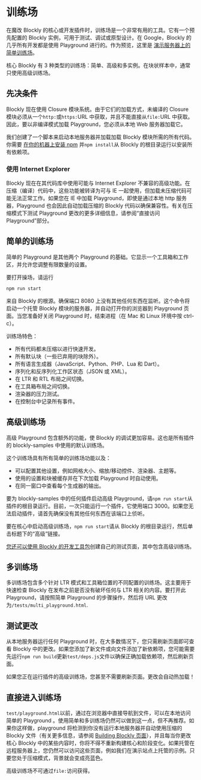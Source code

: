 # 训练场

在魔改 Blockly 的核心或开发插件时，训练场是一个非常有用的工具。它有一个预先配置的 Blockly 实例，可用于测试、调试或原型设计。在 Google，Blockly 的几乎所有开发都是使用 Playground 进行的。作为预览，这里是 [演示服务器上的简单训练场](https://blockly-demo.appspot.com/static/tests/playground.html)。

核心 Blockly 有 3 种类型的训练场：简单、高级和多实例。在块状样本中，通常只使用高级训练场。

## 先决条件

Blockly 现在使用 Closure 模块系统。由于它们的加载方式，未编译的 Closure 模块必须从一个`http:`或`https:`URL 中获取，并且不能直接从`file:`URL 中获取。因此，要以非编译模式加载 Playground，您必须从本地 Web 服务器加载它。

我们创建了一个脚本来启动本地服务器并加载加载 Blockly 模块所需的所有代码。你需要 [在你的机器上安装 npm](/guides/contribute/get-started/development_tools#npm) 并`npm install`从 Blockly 的根目录运行以安装所有依赖项。

### 使用 Internet Explorer

Blockly 现在在其代码库中使用可能与 Internet Explorer 不兼容的高级功能。在压缩（编译）代码中，这些功能被转译为可与 IE 一起使用，但加载未压缩代码可能无法正常工作。如果您在 IE 中加载 Playground，即使是通过本地 http 服务器，Playground 也会因此自动加载压缩的 Blockly 代码以确保兼容性。有关在压缩模式下测试 Playground 更改的更多详细信息，请参阅“直接访问 Playground”部分。

## 简单的训练场

简单的 Playground 是其他两个 Playground 的基础。它显示一个工具箱和工作区，并允许您调整有限数量的设置。

要打开操场，请运行

```bash
npm run start
```

来自 Blockly 的根源。确保端口 8080 上没有其他任何东西在监听。这个命令将启动一个托管 Blockly 模块的服务器，并自动打开你的浏览器到 Playground 页面。当您准备好关闭 Playground 时，结束进程（在 Mac 和 Linux 环境中按 ctrl-c）。

训练场特色：

- 所有代码都未压缩以进行快速开发。
- 所有默认块（一些已弃用的块除外）。
- 所有语言生成器（JavaScript、Python、PHP、Lua 和 Dart）。
- 序列化和反序列化工作区状态（JSON 或 XML）。
- 在 LTR 和 RTL 布局之间切换。
- 在工具箱布局之间切换。
- 渲染器的压力测试。
- 在控制台中记录所有事件。

## 高级训练场

高级 Playground 包含额外的功能，使 Blockly 的调试更加容易。这也是所有插件的 blockly-samples 中使用的默认训练场。

这个训练场具有所有简单的训练场功能以及：

- 可以配置其他设置，例如网格大小、缩放/移动控件、渲染器、主题等。
- 使用的设置和块被缓存并在下次加载 Playground 时自动使用。
- 在同一窗口中查看每个生成器的输出。

要为 blockly-samples 中的任何插件启动高级 Playground，请`npm run start`从插件的根目录运行。目前，一次只能运行一个插件，它使用端口 3000。如果您无法启动插件，请首先确保没有其他任何东西在该端口上侦听。

要在核心中启动高级训练场，`npm run start`请从 Blockly 的根目录运行，然后单击标题下的“高级”链接。

[您还可以使用 Blockly 的开发工具包](https://www.npmjs.com/package/@blockly/dev-tools)创建自己的测试页面，其中包含高级训练场。

## 多训练场

多训练场包含多个针对 LTR 模式和工具箱位置的不同配置的训练场。这主要用于快速检查 Blockly 在发布之前是否没有破坏任何与 LTR 相关的内容。要打开此 Playground，请按照简单 Playground 的步骤操作，然后将 URL 更改为`/tests/multi_playground.html`.

## 测试更改

从本地服务器运行任何 Playground 时，在大多数情况下，您只需刷新页面即可查看 Blockly 中的更改。如果您添加了新文件或向文件添加了新依赖项，您可能需要先运行`npm run build`更新`test/deps.js`文件以确保正确加载依赖项，然后刷新页面。

如果您正在运行插件的高级训练场，您甚至不需要刷新页面。更改会自动热加载！

## 直接进入训练场

`test/playground.html`以前，通过在浏览器中直接导航到文件，可以在本地访问简单的 Playground 。使用简单和多训练场仍然可以做到这一点，但不再推荐。如果你这样做，playground 将检测到你没有运行本地服务器并自动使用压缩的 Blockly 文件（有关更多信息，请参阅 [Building Blockly 页面](/guides/contribute/core/building)），并且每当你更改核心 Blockly 中的某些内容时，你将不得不重新构建核心和阶段变化。如果托管在远程服务器上，您仍然可以访问这些页面，例如我们在演示站点上托管的示例。只要您处于压缩模式，背景就会变成亮蓝色。

高级训练场不可通过`file:`访问获得。
